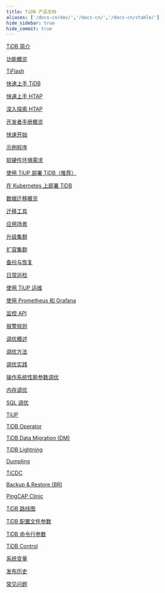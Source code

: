 ```yaml
---
title: TiDB 产品文档
aliases: ['/docs-cn/dev/','/docs-cn/','/docs-cn/stable/']
hide_sidebar: true
hide_commit: true
---
```


<LearningPathContainer platform="tidb" title="TiDB" subTitle="TiDB 是 PingCAP 公司自主设计、研发的开源分布式关系型数据库。您可以在这里查看概念介绍、操作指南、应用开发、参考等产品文档。">

<LearningPath label="了解" icon="cloud1">

[TiDB 简介](https://docs.pingcap.com/zh/tidb/v8.0/overview)

[功能概览](https://docs.pingcap.com/zh/tidb/v8.0/basic-features)

[TiFlash](https://docs.pingcap.com/zh/tidb/v8.0/tiflash-overview)

</LearningPath>

<LearningPath label="试用" icon="cloud5">

[快速上手 TiDB](https://docs.pingcap.com/zh/tidb/v8.0/quick-start-with-tidb)

[快速上手 HTAP](https://docs.pingcap.com/zh/tidb/v8.0/quick-start-with-htap)

[深入探索 HTAP](https://docs.pingcap.com/zh/tidb/v8.0/explore-htap)

</LearningPath>

<LearningPath label="开发" icon="doc8">

[开发者手册概览](https://docs.pingcap.com/zh/tidb/v8.0/dev-guide-overview)

[快速开始](https://docs.pingcap.com/zh/tidb/v8.0/dev-guide-build-cluster-in-cloud)

[示例程序](https://docs.pingcap.com/zh/tidb/v8.0/dev-guide-sample-application-spring-boot)

</LearningPath>

<LearningPath label="部署" icon="deploy">

[软硬件环境需求](https://docs.pingcap.com/zh/tidb/v8.0/hardware-and-software-requirements)

[使用 TiUP 部署 TiDB（推荐）](https://docs.pingcap.com/zh/tidb/v8.0/production-deployment-using-tiup)

[在 Kubernetes 上部署 TiDB](https://docs.pingcap.com/zh/tidb-in-kubernetes/stable)

</LearningPath>

<LearningPath label="迁移" icon="cloud3">

[数据迁移概览](https://docs.pingcap.com/zh/tidb/v8.0/migration-overview)

[迁移工具](https://docs.pingcap.com/zh/tidb/v8.0/migration-tools)

[应用场景](https://docs.pingcap.com/zh/tidb/v8.0/migrate-aurora-to-tidb)

</LearningPath>

<LearningPath label="运维" icon="maintain">

[升级集群](https://docs.pingcap.com/zh/tidb/v8.0/upgrade-tidb-using-tiup)

[扩容集群](https://docs.pingcap.com/zh/tidb/v8.0/scale-tidb-using-tiup)

[备份与恢复](https://docs.pingcap.com/zh/tidb/v8.0/backup-and-restore-overview)

[日常巡检](https://docs.pingcap.com/zh/tidb/v8.0/daily-check)

[使用 TiUP 运维](https://docs.pingcap.com/zh/tidb/v8.0/maintain-tidb-using-tiup)

</LearningPath>

<LearningPath label="监控" icon="cloud6">

[使用 Prometheus 和 Grafana](https://docs.pingcap.com/zh/tidb/v8.0/tidb-monitoring-framework)

[监控 API](https://docs.pingcap.com/zh/tidb/v8.0/tidb-monitoring-api)

[报警规则](https://docs.pingcap.com/zh/tidb/v8.0/alert-rules)

</LearningPath>

<LearningPath label="调优" icon="tidb-cloud-tune">

[调优概述](https://docs.pingcap.com/zh/tidb/v8.0/performance-tuning-overview)

[调优方法](https://docs.pingcap.com/zh/tidb/v8.0/performance-tuning-methods)

[调优实践](https://docs.pingcap.com/zh/tidb/v8.0/performance-tuning-practices)

[操作系统性能参数调优](https://docs.pingcap.com/zh/tidb/v8.0/tune-operating-system)

[内存调优](https://docs.pingcap.com/zh/tidb/v8.0/configure-memory-usage)

[SQL 调优](https://docs.pingcap.com/zh/tidb/v8.0/sql-tuning-overview)

</LearningPath>

<LearningPath label="工具" icon="doc7">

[TiUP](https://docs.pingcap.com/zh/tidb/v8.0/tiup-overview)

[TiDB Operator](https://docs.pingcap.com/zh/tidb/v8.0/tidb-operator-overview)

[TiDB Data Migration (DM)](https://docs.pingcap.com/zh/tidb/v8.0/dm-overview)

[TiDB Lightning](https://docs.pingcap.com/zh/tidb/v8.0/tidb-lightning-overview)

[Dumpling](https://docs.pingcap.com/zh/tidb/v8.0/dumpling-overview)

[TiCDC](https://docs.pingcap.com/zh/tidb/v8.0/ticdc-overview)

[Backup & Restore (BR)](https://docs.pingcap.com/zh/tidb/v8.0/backup-and-restore-overview)

[PingCAP Clinic](https://docs.pingcap.com/zh/tidb/v8.0/clinic-introduction)

</LearningPath>

<LearningPath label="参考" icon="cloud-dev">

[TiDB 路线图](https://docs.pingcap.com/zh/tidb/v8.0/tidb-roadmap)

[TiDB 配置文件参数](https://docs.pingcap.com/zh/tidb/v8.0/tidb-configuration-file)

[TiDB 命令行参数](https://docs.pingcap.com/zh/tidb/v8.0/command-line-flags-for-tidb-configuration)

[TiDB Control](https://docs.pingcap.com/zh/tidb/v8.0/tidb-control)

[系统变量](https://docs.pingcap.com/zh/tidb/v8.0/system-variables)

[发布历史](https://docs.pingcap.com/zh/tidb/v8.0/release-notes)

[常见问题](https://docs.pingcap.com/zh/tidb/v8.0/faq-overview)

</LearningPath>

</LearningPathContainer>
